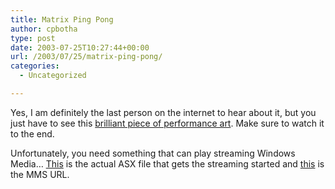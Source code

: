 ```yaml
---
title: Matrix Ping Pong
author: cpbotha
type: post
date: 2003-07-25T10:27:44+00:00
url: /2003/07/25/matrix-ping-pong/
categories:
  - Uncategorized

---
```

Yes, I am definitely the last person on the internet to hear about it, but you just have to see this [brilliant piece of performance art][1]. Make sure to watch it to the end.

Unfortunately, you need something that can play streaming Windows Media&#8230; [This][2] is the actual ASX file that gets the streaming started and [this][3] is the MMS URL.

 [1]: http://www.ntv.co.jp/channel/kasoh/kin10.html
 [2]: http://www.ntv.co.jp/channel/asx/hkzkt10.asx
 [3]: mms://wmt-od.stream.ne.jp/ntv/hkzkt/hkzkt10.wmv

